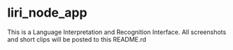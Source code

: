 # liri_node_app

This is a Language Interpretation and Recognition Interface.
All screenshots and short clips will be posted to this README.rd
